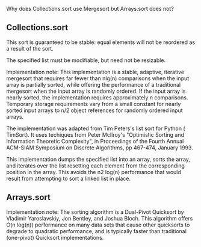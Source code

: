 Why does Collections.sort use Mergesort but Arrays.sort does not?

## Collections.sort
This sort is guaranteed to be stable: equal elements will not be reordered as a result of the sort.

The specified list must be modifiable, but need not be resizable.

Implementation note: This implementation is a stable, adaptive, iterative mergesort that requires far fewer than nlg(n) comparisons when the input array is partially sorted, while offering the performance of a traditional mergesort when the input array is randomly ordered. If the input array is nearly sorted, the implementation requires approximately n comparisons. Temporary storage requirements vary from a small constant for nearly sorted input arrays to n/2 object references for randomly ordered input arrays.

The implementation was adapted from Tim Peters's list sort for Python ( TimSort). It uses techiques from Peter McIlroy's "Optimistic Sorting and Information Theoretic Complexity", in Proceedings of the Fourth Annual ACM-SIAM Symposium on Discrete Algorithms, pp 467-474, January 1993.

This implementation dumps the specified list into an array, sorts the array, and iterates over the list resetting each element from the corresponding position in the array. This avoids the n2 log(n) performance that would result from attempting to sort a linked list in place.

## Arrays.sort
Implementation note: The sorting algorithm is a Dual-Pivot Quicksort by Vladimir Yaroslavskiy, Jon Bentley, and Joshua Bloch. This algorithm offers O(n log(n)) performance on many data sets that cause other quicksorts to degrade to quadratic performance, and is typically faster than traditional (one-pivot) Quicksort implementations.
